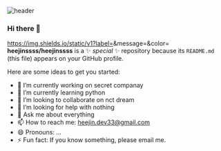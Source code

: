 ![header](https://capsule-render.vercel.app/api?type=rect&color=gradient&height=300&section=header&text=Heejin%20Bae&fontSize=90)

### Hi there 👋

https://img.shields.io/static/v1?label=<LABEL>&message=<MESSAGE>&color=<COLOR>
**heejinssss/heejinssss** is a ✨ _special_ ✨ repository because its `README.md` (this file) appears on your GitHub profile.

Here are some ideas to get you started:

- 🔭 I’m currently working on secret companay
- 🌱 I’m currently learning python
- 👯 I’m looking to collaborate on nct dream
- 🤔 I’m looking for help with nothing
- 💬 Ask me about everything
- 📫 How to reach me: heejin.dev33@gmail.com
- 😄 Pronouns: ...
- ⚡ Fun fact: If you know something, please email me.
